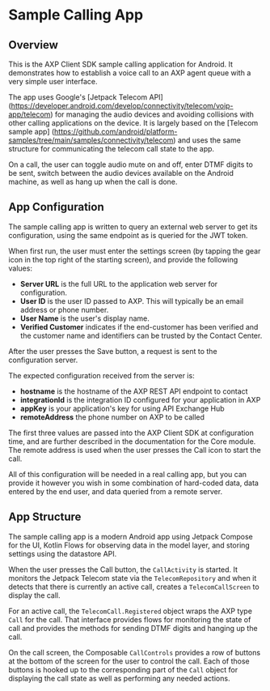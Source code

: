 # Sample Calling App

## Overview

This is the AXP Client SDK sample calling application for Android. It
demonstrates how to establish a voice call to an AXP agent queue with a very
simple user interface.

The app uses Google's [Jetpack Telecom API]
(https://developer.android.com/develop/connectivity/telecom/voip-app/telecom)
for managing the audio devices and avoiding collisions with other calling
applications on the device. It is largely based on the [Telecom sample app]
(https://github.com/android/platform-samples/tree/main/samples/connectivity/telecom)
and uses the same structure for communicating the telecom call state to the app.

On a call, the user can toggle audio mute on and off, enter DTMF digits to be
sent, switch between the audio devices available on the Android machine, as well
as hang up when the call is done.

## App Configuration

The sample calling app is written to query an external web server to get its
configuration, using the same endpoint as is queried for the JWT token.

When first run, the user must enter the settings screen (by tapping the gear
icon in the top right of the starting screen), and provide the following values:

* **Server URL** is the full URL to the application web server for configuration.
* **User ID** is the user ID passed to AXP. This will typically be an email
  address or phone number.
* **User Name** is the user's display name.
* **Verified Customer** indicates if the end-customer has been verified and the
  customer name and identifiers can be trusted by the Contact Center.

After the user presses the Save button, a request is sent to the configuration
server.

The expected configuration received from the server is:
* **hostname** is the hostname of the AXP REST API endpoint to contact
* **integrationId** is the integration ID configured for your application in AXP
* **appKey** is your application's key for using API Exchange Hub
* **remoteAddress** the phone number on AXP to be called

The first three values are passed into the AXP Client SDK at configuration time,
and are further described in the documentation for the Core module. The remote
address is used when the user presses the Call icon to start the call.

All of this configuration will be needed in a real calling app, but you can
provide it however you wish in some combination of hard-coded data, data
entered by the end user, and data queried from a remote server.

## App Structure

The sample calling app is a modern Android app using Jetpack Compose for the UI,
Kotlin Flows for observing data in the model layer, and storing settings using
the datastore API.

When the user presses the Call button, the `CallActivity` is started. It
monitors the Jetpack Telecom state via the `TelecomRepository` and when it
detects that there is currently an active call, creates a `TelecomCallScreen` to
display the call.

For an active call, the `TelecomCall.Registered` object wraps the AXP type `Call`
for the call. That interface provides flows for monitoring the state of call
and provides the methods for sending DTMF digits and hanging up the call.

On the call screen, the Composable `CallControls` provides a row of buttons at
the bottom of the screen for the user to control the call. Each of those buttons
is hooked up to the corresponding part of the `Call` object for displaying the
call state as well as performing any needed actions.
